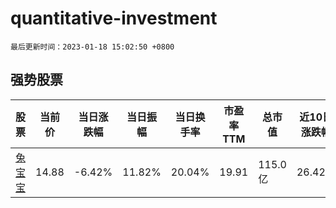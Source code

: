 # quantitative-investment

`最后更新时间：2023-01-18 15:02:50 +0800`

## 强势股票

|股票|当前价|当日涨跌幅|当日振幅|当日换手率|市盈率TTM|总市值|近10日涨跌幅|
|----|----|----|----|----|----|----|----|
|[兔宝宝](https://xueqiu.com/S/SZ002043)|14.88|-6.42%|11.82%|20.04%|19.91|115.0亿|26.42%|
